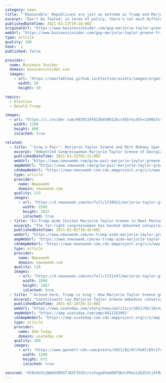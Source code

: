 ```yaml
---
category: news
title: "'Reasonable' Republicans are just as extreme as Trump and Marjorie Taylor Greene"
excerpt: "Don't be fooled: in terms of policy, there's not much difference between the \"moderate\" GOP and people like Trump and Rep. Marjorie Taylor Greene."
publishedDateTime: 2021-02-22T19:18:00Z
originalUrl: "https://www.businessinsider.com/gop-marjorie-taylor-greene-fringe-donald-trump-reasonable-republicans-congress-2021-2"
webUrl: "https://www.businessinsider.com/gop-marjorie-taylor-greene-fringe-donald-trump-reasonable-republicans-congress-2021-2"
type: article
quality: 100
heat: -1
published: false

provider:
  name: Business Insider
  domain: businessinsider.com
  images:
    - url: "https://smartableai.github.io/election/assets/images/organizations/businessinsider.com-50x50.jpg"
      width: 50
      height: 50

topics:
  - Election
  - Donald Trump

images:
  - url: "https://i.insider.com/603013df623bd30012bcc45b?width=1200&format=jpeg"
    width: 1200
    height: 600
    isCached: true

related:
  - title: "'Grow a Pair': Marjorie Taylor Greene and Mitt Romney Spar Over Trump Call"
    excerpt: "Embattled Congresswoman Marjorie Taylor Greene of Georgia and Senator Mitt Romney of Utah traded jabs on Twitter Saturday after Greene said that former President Donald Trump voiced his support for her during a phone call."
    publishedDateTime: 2021-01-31T02:21:00Z
    webUrl: "https://www.newsweek.com/grow-pair-marjorie-taylor-greene-mitt-romney-spar-over-trump-call-1565614"
    ampWebUrl: "https://www.newsweek.com/grow-pair-marjorie-taylor-greene-mitt-romney-spar-over-trump-call-1565614?amp=1"
    cdnAmpWebUrl: "https://www-newsweek-com.cdn.ampproject.org/c/s/www.newsweek.com/grow-pair-marjorie-taylor-greene-mitt-romney-spar-over-trump-call-1565614?amp=1"
    type: article
    provider:
      name: Newsweek
      domain: newsweek.com
    quality: 123
    images:
      - url: "https://d.newsweek.com/en/full/1720911/marjorie-taylor-green-capitol-hill.jpg"
        width: 2500
        height: 1822
        isCached: true
  - title: "Ex-Trump Aide Invites Marjorie Taylor Greene to Meet Pentagon Staff Who Experienced 9/11"
    excerpt: "The far-right congresswoman has backed debunked conspiracy theories around the 2001 attacks among a host of other fringe beliefs."
    publishedDateTime: 2021-02-01T10:43:00Z
    webUrl: "https://www.newsweek.com/ex-trump-aide-marjorie-taylor-greene-pentagon-911-1565724"
    ampWebUrl: "https://www.newsweek.com/ex-trump-aide-marjorie-taylor-greene-pentagon-911-1565724?amp=1"
    cdnAmpWebUrl: "https://www-newsweek-com.cdn.ampproject.org/c/s/www.newsweek.com/ex-trump-aide-marjorie-taylor-greene-pentagon-911-1565724?amp=1"
    type: article
    provider:
      name: Newsweek
      domain: newsweek.com
    quality: 116
    images:
      - url: "https://d.newsweek.com/en/full/1721247/marjorie-taylor-green-pictured-dc-november.jpg"
        width: 2500
        height: 1667
        isCached: true
  - title: "'Around here, Trump is king': How Marjorie Taylor Greene got to Congress by running as the MAGA candidate"
    excerpt: "Constituents say Marjorie Taylor Greene embodies conservative values: Anti-taxes, pro-religion, pro-guns, pro-Trump. Conspiracy theories? Not so much."
    publishedDateTime: 2021-02-18T20:32:00Z
    webUrl: "https://www.usatoday.com/story/news/politics/2021/02/18/marjorie-taylor-greene-won-conservative-views-and-donald-trump/4411352001/"
    ampWebUrl: "https://amp.usatoday.com/amp/4411352001"
    cdnAmpWebUrl: "https://amp-usatoday-com.cdn.ampproject.org/c/s/amp.usatoday.com/amp/4411352001"
    type: article
    provider:
      name: USA Today
      domain: usatoday.com
    quality: 108
    images:
      - url: "https://www.gannett-cdn.com/presto/2021/02/07/USAT/65c1fc74-8388-4787-b9ff-831cb4215285-AP_Trump_6.jpg?auto=webp&crop=4172,2347,x0,y212&format=pjpg&width=1200"
        width: 1200
        height: 675
        isCached: true

secured: "dt6nXsX1jNmk6VERST7A3F35CDcrsv5vga4hamO9FOH/LP0sLLUGZS3tjXt9wraLgFs/tZXx3OULMRyhyw0lmFpS5JoanG6M3RCFeHHXjG6MK+LG2cPKQapohm66q2kgcnohfc+BF/kuTReAgBz9eW/jDIP2UL/Y14RHv3A0uev1IeR9Vgec6h4rjMTx1/TmzW8DI7JK+d09xDtadlv/eZI0b0IMQpkXfMyNRqv5yhQBD/0Nl99UtgIZ3espvPYinrqX3qaIZX62qP9aAcTlfAcs2/H6RCS//0ZGoFhJ/+3sJaX4ma4OmPnmKee3myFIshOv9dRtIDUltayuZM8dK2Ve8vGo09yDvci0lSeZtYo=;U1aIZlLgV7DJOv6pFIVoTg=="
---
```


